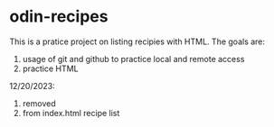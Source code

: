 # odin-recipes

This is a pratice project on listing recipies with HTML. The goals are:

1. usage of git and github to practice local and remote access
2. practice HTML

12/20/2023:

1. removed <li> from index.html recipe list